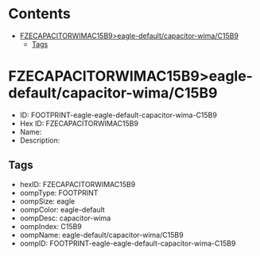 



Contents
========

* [FZECAPACITORWIMAC15B9>eagle-default/capacitor-wima/C15B9](#fzecapacitorwimac15b9eagle-defaultcapacitor-wimac15b9)
	* [Tags](#tags)

# FZECAPACITORWIMAC15B9>eagle-default/capacitor-wima/C15B9

- ID: FOOTPRINT-eagle-eagle-default-capacitor-wima-C15B9
- Hex ID: FZECAPACITORWIMAC15B9
- Name: 
- Description: 

## Tags

- hexID: FZECAPACITORWIMAC15B9
- oompType: FOOTPRINT
- oompSize: eagle
- oompColor: eagle-default
- oompDesc: capacitor-wima
- oompIndex: C15B9
- oompName: eagle-default/capacitor-wima/C15B9
- oompID: FOOTPRINT-eagle-eagle-default-capacitor-wima-C15B9
